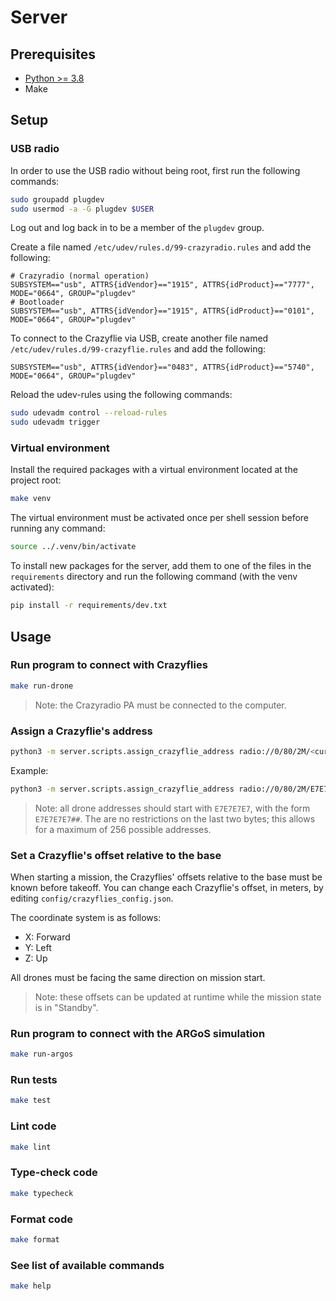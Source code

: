 # Server

## Prerequisites

- [Python >= 3.8](https://www.python.org/downloads/)
- Make

## Setup

### USB radio

In order to use the USB radio without being root, first run the following commands:

```sh
sudo groupadd plugdev
sudo usermod -a -G plugdev $USER
```

Log out and log back in to be a member of the `plugdev` group.

Create a file named `/etc/udev/rules.d/99-crazyradio.rules` and add the following:

```text
# Crazyradio (normal operation)
SUBSYSTEM=="usb", ATTRS{idVendor}=="1915", ATTRS{idProduct}=="7777", MODE="0664", GROUP="plugdev"
# Bootloader
SUBSYSTEM=="usb", ATTRS{idVendor}=="1915", ATTRS{idProduct}=="0101", MODE="0664", GROUP="plugdev"
```

To connect to the Crazyflie via USB, create another file named `/etc/udev/rules.d/99-crazyflie.rules` and add the following:

```text
SUBSYSTEM=="usb", ATTRS{idVendor}=="0483", ATTRS{idProduct}=="5740", MODE="0664", GROUP="plugdev"
```

Reload the udev-rules using the following commands:

```sh
sudo udevadm control --reload-rules
sudo udevadm trigger
```

### Virtual environment

Install the required packages with a virtual environment located at the project root:

```sh
make venv
```

The virtual environment must be activated once per shell session before running any command:

```sh
source ../.venv/bin/activate
```

To install new packages for the server, add them to one of the files in the `requirements` directory and run the following command (with the venv activated):

```sh
pip install -r requirements/dev.txt
```

## Usage

### Run program to connect with Crazyflies

```sh
make run-drone
```

> Note: the Crazyradio PA must be connected to the computer.

### Assign a Crazyflie's address

```sh
python3 -m server.scripts.assign_crazyflie_address radio://0/80/2M/<current address> <new address>
```

Example:

```sh
python3 -m server.scripts.assign_crazyflie_address radio://0/80/2M/E7E7E7E7E7 E7E7E7E701
```

> Note: all drone addresses should start with `E7E7E7E7`, with the form `E7E7E7E7##`. The are no restrictions on the last two bytes; this allows for a maximum of 256 possible addresses.

### Set a Crazyflie's offset relative to the base

When starting a mission, the Crazyflies' offsets relative to the base must be known before takeoff.
You can change each Crazyflie's offset, in meters, by editing `config/crazyflies_config.json`.

The coordinate system is as follows:

- X: Forward
- Y: Left
- Z: Up

All drones must be facing the same direction on mission start.

> Note: these offsets can be updated at runtime while the mission state is in "Standby".

### Run program to connect with the ARGoS simulation

```sh
make run-argos
```

### Run tests

```sh
make test
```

### Lint code

```sh
make lint
```

### Type-check code

```sh
make typecheck
```

### Format code

```sh
make format
```

### See list of available commands

```sh
make help
```
